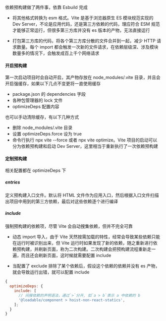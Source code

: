 依赖预构建做了两件事，依靠 Esbuild 完成

- 将其他格式转换为 esm 格式。Vite 是基于浏览器原生 ES 模块规范实现的 Dev Server，不论是应用代码，还是第三方依赖的代码，理应符合 ESM 规范才能够正常运行，但很多第三方库并没有 es 版本的产物，无法直接运行

- 打包第三方库的代码，将各个第三方库分散的文件合并到一起，减少 HTTP 请求数量。每个 import 都会触发一次新的文件请求，在依赖层级深、涉及模块数量多的情况下，会触发成百上千个网络请求

#### 开启预构建

第一次启动项目时会自动开启，其产物存放在 node_modules/.vite 目录，并且会开启强缓存，如果以下几点不变更将一直使用缓存

- package.json 的 dependencies 字段
- 各种包管理器的 lock 文件
- optimizeDeps 配置内容

也可以手动清除缓存，有以下几种方式

- 删除 node_modules/.vite 目录
- 设置 optimizeDeps.force 设为 true
- 命令行执行 npx vite --force 或者 npx vite optimize。Vite 项目的启动可以分为依赖预构建和启动 Dev Server，这里相当于重新执行了一次依赖预构建

#### 定制预构建

相关配置都在 optimizeDeps 下

##### entries

定义预构建入口文件。默认将 HTML 文件作为应用入口，然后根据入口文件扫描出项目中用到的第三方依赖，最后对这些依赖逐个进行编译

##### include

强制预构建的依赖项，尽管 Vite 会自动搜集依赖，但并不完全可靠

- 动态 import 导入，由于 Vite 天然按需加载的特性，经常会导致某些依赖只能在运行时被识别出来，但 Vite 运行时如果发现了新的依赖，随之重新进行依赖预构建，并刷新页面，称为二次构建。二次构建会把预构建流程重新走一遍，而且还会刷新页面，这时候就需要配置 include

- 当配置了 exclude 排除了某个依赖后，假设这个依赖的依赖并没有 es 产物，就会导致运行出错，就可以配置 include

```js
{
  optimizeDeps: {
    include: [
      // 间接依赖的声明语法，通过`>`分开, 如`a > b`表示 a 中依赖的 b
      '@loadable/component > hoist-non-react-statics',
    ];
  }
}
```
